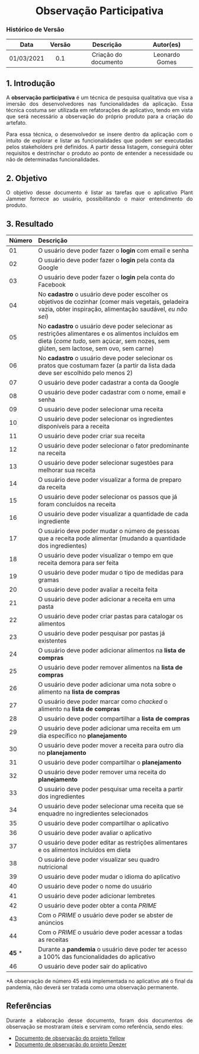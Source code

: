 # <center> Observação Participativa
 
### Histórico de Versão
|    Data    | Versão | Descrição            | Autor(es)       |
| :--------: | :----: | :------------------: | :-------------: |
| 01/03/2021 |  0.1   | Criação do documento | Leonardo Gomes |

<div align="justify">

## 1. Introdução

A **observação participativa** é um técnica de pesquisa qualitativa que visa a imersão dos desenvolvedores nas funcionalidades da aplicação. Essa técnica costuma ser utilizada em refatorações de aplicativo, tendo em vista que será necessário a observação do próprio produto para a criação do artefato.
 
Para essa técnica, o desenvolvedor se insere dentro da aplicação com o intuito de explorar e listar as funcionalidades que podem ser executadas pelos stakeholders pré definidos. A partir dessa listagem, conseguirá obter requisitos e destrinchar o produto ao ponto de entender a necessidade ou não de determinadas funcionalidades.

## 2. Objetivo

O objetivo desse documento é listar as tarefas que o aplicativo Plant Jammer fornece ao usuário, possibilitando o maior entendimento do produto.

## 3. Resultado
 
| Número | Descrição |
| :- | :- |
| 01 | O usuário deve poder fazer o **login** com email e senha |
| 02 | O usuário deve poder fazer o **login** pela conta da Google |
| 03 | O usuário deve poder fazer o **login** pela conta do Facebook |
| 04 | No **cadastro** o usuário deve poder escolher os objetivos de cozinhar (comer mais vegetais, geladeira vazia, obter inspiração, alimentação saudável, *eu não sei*) |
| 05 | No **cadastro** o usuário deve poder selecionar as restrições alimentares e os alimentos incluídos em dieta (*come tudo*, sem açúcar, sem nozes, sem glúten, sem lactose, sem ovo, sem carne) |
| 06 | No **cadastro** o usuário deve poder selecionar os pratos que costumam fazer (a partir da lista dada deve ser escolhido pelo menos 2) |
| 07 | O usuário deve poder cadastrar a conta da Google |
| 08 | O usuário deve poder cadastrar com o nome, email e senha |
| 09 | O usuário deve poder selecionar uma receita |
| 10 | O usuário deve poder selecionar os ingredientes disponíveis para a receita |
| 11 | O usuário deve poder criar sua receita |
| 12 | O usuário deve poder selecionar o fator predominante na receita |
| 13 | O usuário deve poder selecionar sugestões para melhorar sua receita |
| 14 | O usuário deve poder visualizar a forma de preparo da receita |
| 15 | O usuário deve poder selecionar os passos que já foram concluídos na receita |
| 16 | O usuário deve poder visualizar a quantidade de cada ingrediente |
| 17 | O usuário deve poder mudar o número de pessoas que a receita pode alimentar (mudando a quantidade dos ingredientes) |
| 18 | O usuário deve poder visualizar o tempo em que receita demora para ser feita |
| 19 | O usuário deve poder mudar o tipo de medidas para gramas |
| 20 | O usuário deve poder avaliar a receita feita |
| 21 | O usuário deve poder adicionar a receita em uma pasta |
| 22 | O usuário deve poder criar pastas para catalogar os alimentos |
| 23 | O usuário deve poder pesquisar por pastas já existentes |
| 24 | O usuário deve poder adicionar alimentos na **lista de compras** |
| 25 | O usuário deve poder remover alimentos na **lista de compras** |
| 26 | O usuário deve poder adicionar uma nota sobre o alimento na **lista de compras** |
| 27 | O usuário deve poder marcar como *chacked* o alimento na **lista de compras** |
| 28 | O usuário deve poder compartilhar a **lista de compras** |
| 29 | O usuário deve poder adicionar uma receita em um dia específico no **planejamento** |
| 30 | O usuário deve poder mover a receita para outro dia no **planejamento** |
| 31 | O usuário deve poder compartilhar o **planejamento** |
| 32 | O usuário deve poder remover uma receita do **planejamento** |
| 33 | O usuário deve poder pesquisar uma receita a partir dos ingredientes |
| 34 | O usuário deve poder selecionar uma receita que se enquadre no ingredientes selecionados |
| 35 | O usuário deve poder compartilhar o aplicativo |
| 36 | O usuário deve poder avaliar o aplicativo |
| 37 | O usuário deve poder editar as restrições alimentares e os alimentos incluídos em dieta |
| 38 | O usuário deve poder visualizar seu quadro nutricional |
| 39 | O usuário deve poder mudar o idioma do aplicativo |
| 40 | O usuário deve poder o nome do usuário |
| 41 | O usuário deve poder adicionar lembretes |
| 42 | O usuário deve poder obter a conta *PRIME* |
| 43 | Com o *PRIME* o usuário deve poder se abster de anúncios |
| 44 | Com o *PRIME* o usuário deve poder acessar a todas as receitas |
| **45** * | Durante a **pandemia** o usuário deve poder ter acesso a 100% das funcionalidades do aplicativo |
| 46 | O usuário deve poder sair do aplicativo |


*A observação de número 45 está implementada no aplicativo até o final da pandemia, não deverá ser tratada como uma observação permanente.
 
## Referências

Durante a elaboração desse documento, foram dois documentos de observação se mostraram úteis e serviram como referência, sendo eles:

- [Documento de observação do projeto Yellow](https://yellow.netlify.app/elicitacao/requisitos/observacao/)
- [Documento de observação do projeto Deezer](https://requisitos-de-software.github.io/2019.2-Deezer/elicitacao/obs_part/)

</div>

